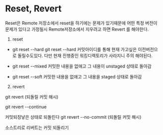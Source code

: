 # Reset, Revert 

Reset은 Remote 저장소에서 reset을 하기에는 문제가 있기때문에 어떤 특정 버전이 문제가 있다고 가정될시 Remote저장소에서 지우려고 하면 Revert 를 해야한다.

1. reset

- git reset --hard 
git reset --hard 커밋아이디를 통해 현재 가고싶은 이전버전으로 돌릴수도있다.
다만 현재 진행중인 워킹디렉토리가 사라지니 주의 해야된다.

- git reset --mixed 
커밋한 내용을 없애고 그 내용이 unstaged 상태로 돌아감

- git reset --soft 
커밋한 내용을 없애고 그 내용을 staged 상태로 돌아감

2. revert

git revert (되돌릴 커밋 해시)

git revert --continue

커밋되징낳은 상태로 되돌린다
git revert --no-commit (되돌릴 커밋 해시)

소스트리로 리버트는 커밋 되돌리기



